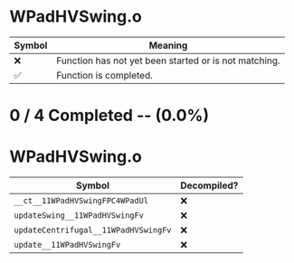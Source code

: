 # WPadHVSwing.o
| Symbol | Meaning 
| ------------- | ------------- 
| :x: | Function has not yet been started or is not matching. 
| :white_check_mark: | Function is completed. 


# 0 / 4 Completed -- (0.0%)
# WPadHVSwing.o
| Symbol | Decompiled? |
| ------------- | ------------- |
| `__ct__11WPadHVSwingFPC4WPadUl` | :x: |
| `updateSwing__11WPadHVSwingFv` | :x: |
| `updateCentrifugal__11WPadHVSwingFv` | :x: |
| `update__11WPadHVSwingFv` | :x: |
